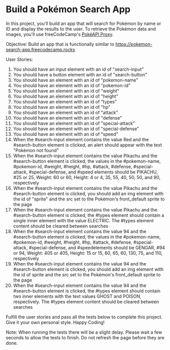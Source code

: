 # Build a Pokémon Search App

In this project, you'll build an app that will search for Pokémon by name or ID and display the results to the user. To retrieve the Pokémon data and images, you'll use freeCodeCamp's [PokéAPI Proxy](https://pokeapi-proxy.freecodecamp.rocks/).

Objective: Build an app that is functionally similar to https://pokemon-search-app.freecodecamp.rocks

User Stories:

<ol>
    <li>You should have an input element with an id of "search-input"</li>
    <li>You should have a button element with an id of "search-button"</li>
    <li>You should have an element with an id of "pokemon-name"</li>
    <li>You should have an element with an id of "pokemon-id"</li>
    <li>You should have an element with an id of "weight"</li>
    <li>You should have an element with an id of "height"</li>
    <li>You should have an element with an id of "types"</li>
    <li>You should have an element with an id of "hp"</li>
    <li>You should have an element with an id of "attack"</li>
    <li>You should have an element with an id of "defense"</li>
    <li>You should have an element with an id of "special-attack"</li>
    <li>You should have an element with an id of "special-defense"</li>
    <li>You should have an element with an id of "speed"</li>
    <li>When the #search-input element contains the value Red and the #search-button element is clicked, an alert should appear with the text "Pokémon not found"</li>
    <li>When the #search-input element contains the value Pikachu and the #search-button element is clicked, the values in the #pokemon-name, #pokemon-id, #weight, #height, #hp, #attack, #defense, #special-attack, #special-defense, and #speed elements should be PIKACHU, #25 or 25, Weight: 60 or 60, Height: 4 or 4, 35, 55, 40, 50, 50, and 90, respectively</li>
    <li>When the #search-input element contains the value Pikachu and the #search-button element is clicked, you should add an img element with the id of "sprite" and the src set to the Pokémon's front_default sprite to the page</li>
    <li>When the #search-input element contains the value Pikachu and the #search-button element is clicked, the #types element should contain a single inner element with the value ELECTRIC. The #types element content should be cleared between searches</li>
    <li>When the #search-input element contains the value 94 and the #search-button element is clicked, the values in the #pokemon-name, #pokemon-id, #weight, #height, #hp, #attack, #defense, #special-attack, #special-defense, and #speedelements should be GENGAR, #94 or 94, Weight: 405 or 405, Height: 15 or 15, 60, 65, 60, 130, 75, and 110, respectively</li>
    <li>When the #search-input element contains the value 94 and the #search-button element is clicked, you should add an img element with the id of sprite and the src set to the Pokémon's front_default sprite to the page</li>
    <li>When the #search-input element contains the value 94 and the #search-button element is clicked, the #types element should contain two inner elements with the text values GHOST and POISON, respectively. The #types element content should be cleared between searches</li>
</ol>
    Fulfill the user stories and pass all the tests below to complete this project. Give it your own personal style. Happy Coding!

Note: When running the tests there will be a slight delay. Please wait a few seconds to allow the tests to finish. Do not refresh the page before they are done.
